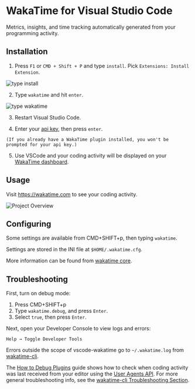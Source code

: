WakaTime for Visual Studio Code
===============================

Metrics, insights, and time tracking automatically generated from your programming activity.


Installation
------------

  1. Press `F1` or `CMD + Shift + P` and type `install`. Pick `Extensions: Install Extension`.

  ![type install](https://github.com/wakatime/vscode-wakatime/raw/master/./images/type-install.png)

  2. Type `wakatime` and hit `enter`.

  ![type wakatime](https://github.com/wakatime/vscode-wakatime/raw/master/./images/type-wakatime.png)

  3. Restart Visual Studio Code.

  4. Enter your [api key](https://wakatime.com/settings?apikey=true), then press `enter`.

    (If you already have a WakaTime plugin installed, you won't be prompted for your api key.)

  5. Use VSCode and your coding activity will be displayed on your [WakaTime dashboard](https://wakatime.com).


Usage
-----

Visit https://wakatime.com to see your coding activity.

![Project Overview](https://github.com/wakatime/vscode-wakatime/raw/master/./images/Screen-Shot-2016-03-21.png)


Configuring
-----------

Some settings are available from CMD+SHIFT+p, then typing `wakatime`.

Settings are stored in the INI file at `$HOME/.wakatime.cfg`.

More information can be found from [wakatime core](https://github.com/wakatime/wakatime#configuring).


Troubleshooting
---------------

First, turn on debug mode:

1. Press CMD+SHIFT+p
2. Type `wakatime.debug`, and press `Enter`.
3. Select `true`, then press `Enter`.

Next, open your Developer Console to view logs and errors:

`Help → Toggle Developer Tools`

Errors outside the scope of vscode-wakatime go to `~/.wakatime.log` from [wakatime-cli][wakatime-cli-help].

The [How to Debug Plugins][how to debug] guide shows how to check when coding activity was last received from your editor using the [User Agents API][user agents api].
For more general troubleshooting info, see the [wakatime-cli Troubleshooting Section][wakatime-cli-help].


[wakatime-cli-help]: https://github.com/wakatime/wakatime#troubleshooting
[how to debug]: https://wakatime.com/faq#debug-plugins
[user agents api]: https://wakatime.com/developers#user_agents
